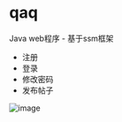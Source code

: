 # qaq
Java web程序 - 基于ssm框架
- 注册
- 登录
- 修改密码
- 发布帖子

![image](https://github.com/tangwenlongNO1/qaq/assets/106858241/17c3bdfc-27b9-4607-83a0-f25e65531544)

